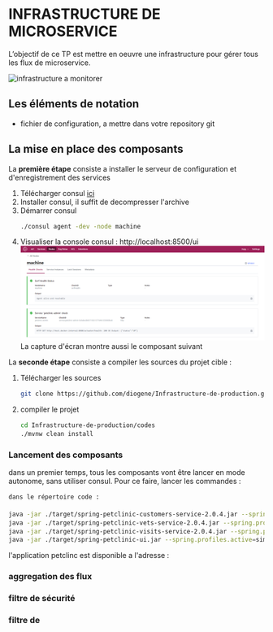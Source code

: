 # INFRASTRUCTURE DE MICROSERVICE

L’objectif de ce TP est mettre en oeuvre une infrastructure pour gérer tous les flux de microservice.

![infrastructure a monitorer](Caching%20Cluster%20Architecture.svg)

## Les éléments de notation

* fichier de configuration, a mettre dans votre repository git

## La mise en place des composants

La **première étape** consiste a installer le serveur de configuration et d'enregistrement des services

1. Télécharger consul [ici](https://www.consul.io/downloads.html)
2. Installer consul, il suffit de decompresser l'archive
3. Démarrer consul
   ```bash
   ./consul agent -dev -node machine
   ```
4. Visualiser la console consul : http://localhost:8500/ui
![console consul](../TP2/console%20consul.png)
La capture d'écran montre aussi le composant suivant


La **seconde étape** consiste a compiler les sources du projet cible :

1. Télécharger les sources
   ```bash
   git clone https://github.com/diogene/Infrastructure-de-production.git
   ```
2. compiler le projet 
   ```bash
   cd Infrastructure-de-production/codes
   ./mvnw clean install
   ```

### Lancement des composants 

dans un premier temps, tous les composants vont être lancer en mode autonome, sans utiliser consul. Pour ce faire, lancer les commandes :


```bash
dans le répertoire code :

java -jar ./target/spring-petclinic-customers-service-2.0.4.jar --spring.profiles.active=simple -javaagent:E:/etude/apache-skywalking-apm-bin/agent/skywalking-agent.jar 
java -jar ./target/spring-petclinic-vets-service-2.0.4.jar --spring.profiles.active=simple -javaagent:E:/etude/apache-skywalking-apm-bin/agent/skywalking-agent.jar
java -jar ./target/spring-petclinic-visits-service-2.0.4.jar --spring.profiles.active=simple -javaagent:E:/etude/apache-skywalking-apm-bin/agent/skywalking-agent.jar
java -jar ./target/spring-petclinic-ui.jar --spring.profiles.active=simple -javaagent:E:/etude/apache-skywalking-apm-bin/agent/skywalking-agent.jar
```

l'application petclinc est disponible a l'adresse : 



### aggregation des flux

### filtre de sécurité

### filtre de 